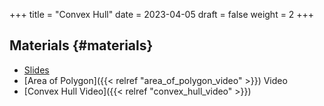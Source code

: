+++
title = "Convex Hull"
date = 2023-04-05
draft = false
weight = 2
+++

## Materials {#materials}

-   [Slides](/slides/convex-hull.pdf)
-   [Area of Polygon]({{< relref "area_of_polygon_video" >}}) Video
-   [Convex Hull Video]({{< relref "convex_hull_video" >}})
